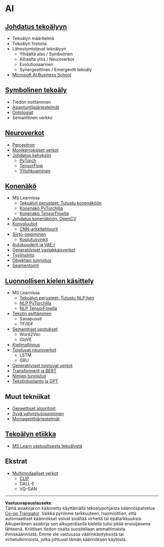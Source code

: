 <!--
CO_OP_TRANSLATOR_METADATA:
{
  "original_hash": "f2f88dbd2debd38e26149b27b1fd272d",
  "translation_date": "2025-08-28T20:10:41+00:00",
  "source_file": "etc/Mindmap.md",
  "language_code": "fi"
}
-->
# AI

## [Johdatus tekoälyyn](https://github.com/microsoft/AI-For-Beginners/blob/main/lessons/1-Intro/README.md)
 - Tekoälyn määritelmä
 - Tekoälyn historia
 - Lähestymistavat tekoälyyn
     - Ylhäältä alas / Symbolinen
     - Alhaalta ylös / Neuroverkot
     - Evolutionaarinen
     - Synergeettinen / Emergentti tekoäly
 - [Microsoft AI Business School](https://www.microsoft.com/ai/ai-business-school/?WT.mc_id=academic-77998-cacaste)

## [Symbolinen tekoäly](https://github.com/microsoft/AI-For-Beginners/blob/main/lessons/2-Symbolic/README.md)
 - Tiedon esittäminen
 - [Asiantuntijajärjestelmät](https://github.com/microsoft/AI-For-Beginners/blob/main/lessons/2-Symbolic/Animals.ipynb)
 - [Ontologiat](https://github.com/microsoft/AI-For-Beginners/blob/main/lessons/2-Symbolic/FamilyOntology.ipynb)
 - Semanttinen verkko

## [Neuroverkot](https://github.com/microsoft/AI-For-Beginners/blob/main/lessons/3-NeuralNetworks/README.md)
 - [Perceptron](https://github.com/microsoft/AI-For-Beginners/blob/main/lessons/3-NeuralNetworks/03-Perceptron/README.md)
 - [Monikerroksiset verkot](https://github.com/microsoft/AI-For-Beginners/blob/main/lessons/3-NeuralNetworks/04-OwnFramework/README.md)
 - [Johdatus kehyksiin](https://github.com/microsoft/AI-For-Beginners/blob/main/lessons/3-NeuralNetworks/05-Frameworks/README.md)
   - [PyTorch](https://github.com/microsoft/AI-For-Beginners/blob/main/lessons/3-NeuralNetworks/05-Frameworks/IntroPyTorch.ipynb)
   - [TensorFlow](https://github.com/microsoft/AI-For-Beginners/blob/main/lessons/3-NeuralNetworks/05-Frameworks/IntroKerasTF.md)
   - [Ylilohkoaminen](https://github.com/microsoft/AI-For-Beginners/blob/main/lessons/3-NeuralNetworks/05-Frameworks/Overfitting.md)

## [Konenäkö](https://github.com/microsoft/AI-For-Beginners/blob/main/lessons/4-ComputerVision/README.md)
 - MS Learnissa
    - [Tekoälyn perusteet: Tutustu konenäköön](https://docs.microsoft.com/learn/paths/explore-computer-vision-microsoft-azure/?WT.mc_id=academic-77998-cacaste)
    - [Konenäkö PyTorchilla](https://docs.microsoft.com/learn/modules/intro-computer-vision-pytorch/?WT.mc_id=academic-77998-cacaste)
    - [Konenäkö TensorFlowlla](https://docs.microsoft.com/learn/modules/intro-computer-vision-TensorFlow/?WT.mc_id=academic-77998-cacaste)
 - [Johdatus konenäköön. OpenCV](https://github.com/microsoft/AI-For-Beginners/blob/main/lessons/4-ComputerVision/06-IntroCV/README.md)
 - [Konvoluutiot](https://github.com/microsoft/AI-For-Beginners/blob/main/lessons/4-ComputerVision/07-ConvNets/README.md)
   - [CNN-arkkitehtuurit](https://github.com/microsoft/AI-For-Beginners/blob/main/lessons/4-ComputerVision/07-ConvNets/CNN_Architectures.md)
 - [Siirto-oppiminen](https://github.com/microsoft/AI-For-Beginners/blob/main/lessons/4-ComputerVision/08-TransferLearning/README.md)
   - [Koulutusvinkit](https://github.com/microsoft/AI-For-Beginners/blob/main/lessons/4-ComputerVision/08-TransferLearning/TrainingTricks.md)
 - [Autokooderit ja VAE:t](https://github.com/microsoft/AI-For-Beginners/blob/main/lessons/4-ComputerVision/09-Autoencoders/README.md)
 - [Generatiiviset vastakkaisverkot](https://github.com/microsoft/AI-For-Beginners/blob/main/lessons/4-ComputerVision/10-GANs/README.md)
 - [Tyylinsiirto](https://github.com/microsoft/AI-For-Beginners/blob/main/lessons/4-ComputerVision/10-GANs/StyleTransfer.ipynb)
 - [Objektien tunnistus](https://github.com/microsoft/AI-For-Beginners/blob/main/lessons/4-ComputerVision/11-ObjectDetection/README.md)
 - [Segmentointi](https://github.com/microsoft/AI-For-Beginners/blob/main/lessons/4-ComputerVision/12-Segmentation/README.md)

## [Luonnollisen kielen käsittely](https://github.com/microsoft/AI-For-Beginners/blob/main/lessons/5-NLP/README.md)
 - MS Learnissa
    - [Tekoälyn perusteet: Tutustu NLP:hen](https://docs.microsoft.com/learn/paths/explore-natural-language-processing/?WT.mc_id=academic-77998-cacaste)
    - [NLP PyTorchilla](https://docs.microsoft.com/learn/modules/intro-natural-language-processing-pytorch/?WT.mc_id=academic-77998-cacaste)
    - [NLP TensorFlowlla](https://docs.microsoft.com/learn/modules/intro-natural-language-processing-TensorFlow/?WT.mc_id=academic-77998-cacaste)
 - [Tekstin esittäminen](https://github.com/microsoft/AI-For-Beginners/blob/main/lessons/5-NLP/13-TextRep/README.md)
    - Sanapussit
    - TF/IDF
 - [Semanttiset upotukset](https://github.com/microsoft/AI-For-Beginners/blob/main/lessons/5-NLP/14-Embeddings/README.md)
    - Word2Vec
    - GloVE
 - [Kielimallinnus](https://github.com/microsoft/AI-For-Beginners/blob/main/lessons/5-NLP/15-LanguageModeling)
 - [Toistuvat neuroverkot](https://github.com/microsoft/AI-For-Beginners/blob/main/lessons/5-NLP/16-RNN/README.md)
     - LSTM
     - GRU
 - [Generatiiviset toistuvat verkot](https://github.com/microsoft/AI-For-Beginners/blob/main/lessons/5-NLP/17-GenerativeNetworks/README.md)
 - [Transformerit ja BERT](https://github.com/microsoft/AI-For-Beginners/blob/main/lessons/5-NLP/18-Transformers/README.md)
 - [Nimien tunnistus](https://github.com/microsoft/AI-For-Beginners/blob/main/lessons/5-NLP/19-NER/README.md)
 - [Tekstintuotanto ja GPT](https://github.com/microsoft/AI-For-Beginners/blob/main/lessons/5-NLP/20-LanguageModels/README.md)

## Muut tekniikat
 - [Geneettiset algoritmit](https://github.com/microsoft/AI-For-Beginners/blob/main/lessons/6-Other/21-GeneticAlgorithms/README.md)
 - [Syvä vahvistusoppiminen](https://github.com/microsoft/AI-For-Beginners/blob/main/lessons/6-Other/22-DeepRL/README.md)
 - [Moniagenttijärjestelmät](https://github.com/microsoft/AI-For-Beginners/blob/main/lessons/6-Other/23-MultiagentSystems/README.md)

## [Tekoälyn etiikka](https://github.com/microsoft/AI-For-Beginners/blob/main/lessons/7-Ethics/README.md)
 - [MS Learn vastuullisesta tekoälystä](https://docs.microsoft.com/learn/paths/responsible-ai-business-principles/?WT.mc_id=academic-77998-cacaste)

## Ekstrat
 - [Multimodaaliset verkot](https://github.com/microsoft/AI-For-Beginners/blob/main/lessons/X-Extras/X1-MultiModal/README.md)
   - [CLIP](https://github.com/microsoft/AI-For-Beginners/blob/main/lessons/X-Extras/X1-MultiModal/Clip.ipynb)
   - DALL-E
   - VQ-GAN

---

**Vastuuvapauslauseke**:  
Tämä asiakirja on käännetty käyttämällä tekoälypohjaista käännöspalvelua [Co-op Translator](https://github.com/Azure/co-op-translator). Vaikka pyrimme tarkkuuteen, huomioithan, että automaattiset käännökset voivat sisältää virheitä tai epätarkkuuksia. Alkuperäinen asiakirja sen alkuperäisellä kielellä tulisi pitää ensisijaisena lähteenä. Kriittisen tiedon osalta suositellaan ammattimaista ihmiskäännöstä. Emme ole vastuussa väärinkäsityksistä tai virhetulkinnoista, jotka johtuvat tämän käännöksen käytöstä.
